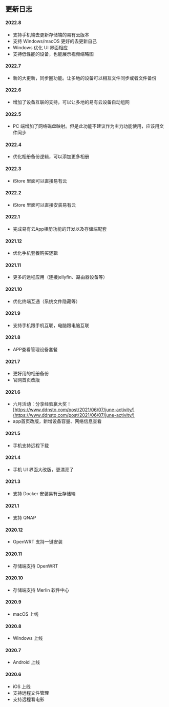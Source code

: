 ## 更新日志

#### 2022.8

* 支持手机端去更新存储端的易有云版本
* 支持 Windows/macOS 更好的去更新自己
* Windows 优化 UI 界面相应
* 支持低性能的设备，也能展示视频缩略图

#### 2022.7

* 新的大更新，同步圈功能。让多地的设备可以相互文件同步或者文件备份

#### 2022.6

* 增加了设备互联的支持，可以让多地的易有云设备自动组网

#### 2022.5

* PC 端增加了网络磁盘映射。但是此功能不建议作为主力功能使用，应该用文件同步

#### 2022.4

* 优化相册备份逻辑，可以添加更多相册

#### 2022.3

* iStore 里面可以直接易有云

#### 2022.2

* iStore 里面可以直接安装易有云

#### 2022.1

* 完成易有云App相册功能的开发以及存储端配套

#### 2021.12

* 优化手机套餐购买逻辑

#### 2021.11

* 更多的远程应用（连接jellyfin、路由器设备等）

#### 2021.10

* 优化终端互通（系统文件隐藏等）

#### 2021.9

* 支持手机跟手机互联，电脑跟电脑互联

#### 2021.8

* APP查看管理设备套餐

#### 2021.7

* 更好用的相册备份
* 官网首页改版

#### 2021.6

* 六月活动：分享经验赢大奖！[https://www.ddnsto.com/post/2021/06/07/june-activity/](https://www.ddnsto.com/post/2021/06/07/june-activity/)
* app首页改版，新增设备容量、网络信息查看

#### 2021.5

* 手机支持远程下载

#### 2021.4

* 手机 UI 界面大改版，更漂亮了

#### 2021.3

* 支持 Docker 安装易有云存储端

#### 2021.1

* 支持 QNAP

#### 2020.12

* OpenWRT 支持一键安装

#### 2020.11

* 存储端支持 OpenWRT

#### 2020.10

* 存储端支持 Merlin 软件中心

#### 2020.9

* macOS 上线

#### 2020.8

* Windows 上线

#### 2020.7

* Android 上线

#### 2020.6

* iOS 上线
* 支持远程文件管理
* 支持远程看电影
